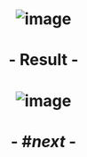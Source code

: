 # <p align="center"> ![image](https://github.com/ChrstphrChevalier/42Cursus/assets/146819291/e256cb30-c2e7-4756-9916-77191d135b70) </p>

# <p align="center"> - Result - </p>

# <p align="center"> ![image](https://github.com/user-attachments/assets/44b22744-1820-4ca1-9d16-cf157d80ac24) </p>

# <p align="center"> - #*next* - </p>
